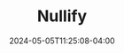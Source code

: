 ---
title: "Nullify"
date: 2024-05-05T11:25:08-04:00
draft: false
summary: "Nullify is the website that is created for nullNEU, the graduate club at Northeastern University focusing on Cybersecurity."
link: "https://github.com/nullNEU/nullify"
---